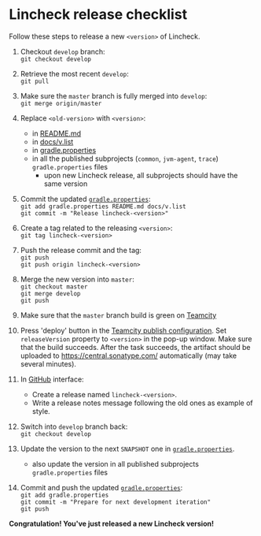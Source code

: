 # Lincheck release checklist
Follow these steps to release a new `<version>` of Lincheck.

1. Checkout `develop` branch: <br>
   `git checkout develop`

2. Retrieve the most recent `develop`: <br>
   `git pull`

3. Make sure the `master` branch is fully merged into `develop`: <br>
   `git merge origin/master`

4. Replace `<old-version>` with `<version>`:
   * in [README.md](README.md)
   * in [docs/v.list](docs/v.list) 
   * in [gradle.properties](gradle.properties)
   * in all the published subprojects (`common`, `jvm-agent`, `trace`) `gradle.properties` files 
     * upon new Lincheck release, all subprojects should have the same version

5. Commit the updated [`gradle.properties`](gradle.properties): <br>
   `git add gradle.properties README.md docs/v.list` <br>
   `git commit -m "Release lincheck-<version>"`
   
6. Create a tag related to the releasing `<version>`: <br>
   `git tag lincheck-<version>`

7. Push the release commit and the tag: <br>
   `git push` <br>
   `git push origin lincheck-<version>`

8. Merge the new version into `master`: <br>
   `git checkout master` <br>
   `git merge develop` <br>
   `git push`
   
9. Make sure that the `master` branch build is green on [Teamcity](https://teamcity.jetbrains.com/project/KotlinTools_KotlinxLincheck?branch=%3Cdefault%3E&mode=builds)

10. Press 'deploy' button in the [Teamcity publish configuration](https://teamcity.jetbrains.com/buildConfiguration/KotlinTools_KotlinxLincheck_Publish?branch=%3Cdefault%3E&buildTypeTab=overview&mode=builds). 
Set `releaseVersion` property to `<version>` in the pop-up window. Make sure that the build succeeds.
After the task succeeds, the artifact should be uploaded to https://central.sonatype.com/ automatically (may take several minutes).

11. In [GitHub](https://github.com/JetBrains/lincheck/releases) interface:
    * Create a release named `lincheck-<version>`.
    * Write a release notes message following the old ones as example of style.
    
12. Switch into `develop` branch back: <br>
    `git checkout develop`

13. Update the version to the next `SNAPSHOT` one in [`gradle.properties`](gradle.properties).
    * also update the version in all published subprojects `gradle.properties` files

14. Commit and push the updated [`gradle.properties`](gradle.properties): <br>
   `git add gradle.properties` <br>
   `git commit -m "Prepare for next development iteration"` <br>
   `git push`
    
**Congratulation! You've just released a new Lincheck version!**